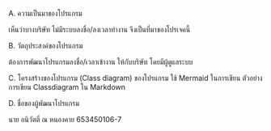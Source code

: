 A. ความเป็นมาของโปรแกรม

เห็นว่าบางบริษัท ไม่มีระบบลงชื่อ/ลงเวลาทำงาน จึงเป็นที่มาของโปรเจคนี้

B. วัตถุประสงค์ของโปรแกรม

ต้องการพัฒนาโปรแกรมลงชื่อ/เวลาเข้างาน ให้กับบริษัท โดยมีผู้ดูแลระบบ

C. โครงสร้างของโปรแกรม (Class diagram) ของโปรแกรม ใช้ Mermaid ในการเขียน ตัวอย่าง การเขียน Classdiagram ใน Markdown

D. ชื่อของผู้พัฒนาโปรแกรม

นาย อนิวัตติ์ ณ หนองคาย 653450106-7
